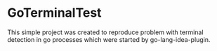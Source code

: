 # GoTerminalTest
This simple project was created to reproduce problem with terminal detection in go processes which were started by go-lang-idea-plugin.
